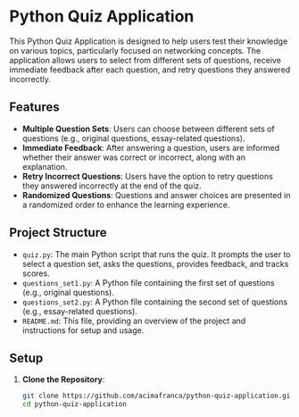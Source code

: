 # Python Quiz Application

This Python Quiz Application is designed to help users test their knowledge on various topics, particularly focused on networking concepts. The application allows users to select from different sets of questions, receive immediate feedback after each question, and retry questions they answered incorrectly.

## Features

- **Multiple Question Sets**: Users can choose between different sets of questions (e.g., original questions, essay-related questions).
- **Immediate Feedback**: After answering a question, users are informed whether their answer was correct or incorrect, along with an explanation.
- **Retry Incorrect Questions**: Users have the option to retry questions they answered incorrectly at the end of the quiz.
- **Randomized Questions**: Questions and answer choices are presented in a randomized order to enhance the learning experience.

## Project Structure

- `quiz.py`: The main Python script that runs the quiz. It prompts the user to select a question set, asks the questions, provides feedback, and tracks scores.
- `questions_set1.py`: A Python file containing the first set of questions (e.g., original questions).
- `questions_set2.py`: A Python file containing the second set of questions (e.g., essay-related questions).
- `README.md`: This file, providing an overview of the project and instructions for setup and usage.

## Setup

1. **Clone the Repository**:
   ```bash
   git clone https://github.com/acimafranca/python-quiz-application.git
   cd python-quiz-application

